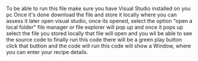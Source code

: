 To be able to run this file
make sure you have Visual Studio installed on you pc
Once it's done 
download the file and store it locally where you can assess it later
open visual studio, once its opened, select the option "open a local folder"
file manager or file explorer will pop up and once it pops up select the file you stored locally
that file will open and you wil be able to see the source code
to finally run this code there will be a green play button click that buttion and the code will run
this code will show a Window, where you can enter your recipe details.

